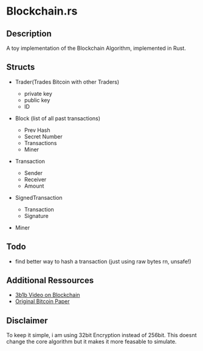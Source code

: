 # Blockchain.rs
## Description
A toy implementation of the Blockchain Algorithm, implemented in Rust.

## Structs
* Trader(Trades Bitcoin with other Traders)
  * private key
  * public key
  * ID

* Block (list of all past transactions)
  * Prev Hash
  * Secret Number
  * Transactions
  * Miner

* Transaction
  * Sender
  * Receiver
  * Amount

* SignedTransaction
  * Transaction
  * Signature

* Miner

## Todo
* find better way to hash a transaction (just using raw bytes rn, unsafe!)

## Additional Ressources
* [3b1b Video on Blockchain](https://www.youtube.com/watch?v=bBC-nXj3Ng4)
* [Original Bitcoin Paper](https://bitcoin.org/en/bitcoin-paper)

## Disclaimer 
To keep it simple, i am using 32bit Encryption instead of 256bit.
This doesnt change the core algorithm but it makes it more feasable
to simulate.
